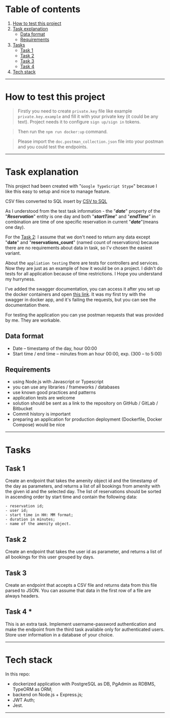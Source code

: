 # Table of contents
1. [How to test this project](#how-to-test-this-project)
2. [Task explanation](#task-explanation)
	- [Data format](#data-format)
	- [Requirements](#requirements)
3. [Tasks](#tasks)
	- [Task 1](#task-1)
	- [Task 2](#task-2)
	- [Task 3](#task-3)
	- [Task 4](#task-4)
4. [Tech stack](#tech-stack)

---

# How to test this project

>Firstly you need to create `private.key` file like example `private.key.example` and fill it with your private key (it could be any text). Project needs it to configure `sign up/sign in` tokens.

>Then run the `npm run docker:up` command.

>Please import the `doc.postman_collection.json` file into your postman and you could test the endpoints.


---

# Task explanation

This project had been created with "`Google TypeScript Stype`" becasue I like this easy to setup and nice to manage feature.

CSV files converted to SQL insert by [CSV to SQL](https://tableconvert.com/csv-to-sql)

As I understood from the test task information - the "***date***" property of the "***Reservation***" entity is one day and both "***startTime***" and "***endTime***" in combination are time of one specific reservation in current "***date***"(means one day).

For the [Task 2](#task-2): I assume that we don't need to return any data except "**date**" and "**reservations_count**" (named count of reservations) because there are no requirements about data in task, so I'v chosen the easiest variant.

About the `appliation testing` there are tests for controllers and services. Now they are just as an example of how it would be on a project. I didn't do tests for all application because of time restrictions. I Hope you understand my hurryness.

I've added the swagger documentation, you can access it after you set up the docker containers and open [this link](http://localhost). It was my first try with the swagger in docker app, and it's failing the requests, but you can see the documentation there.

For testing the application you can yse postman requests that was provided by me. They are workable.

## Data format

 - Date – timestamp of the day, hour 00:00
 - Start time / end time – minutes from an hour 00:00, exp. (300 – to 5:00)

## Requirements

- using Node.js with Javascript or Typescript
- you can use any libraries / frameworks / databases
- use known good practices and patterns
- application tests are welcome
- solution should be sent as a link to the repository on GitHub / GitLab / Bitbucket
- Commit history is important
- preparing an application for production deployment (Dockerfile, Docker Compose) would be nice

---

# Tasks

## Task 1

Create an endpoint that takes the amenity object id and the timestamp of the day as parameters,
and returns a list of all bookings from amenity with the given id and the selected day. The list of
reservations should be sorted in ascending order by start time and contain the following data:

	- reservation id;
	- user id;
	- start time in HH: MM format;
	- duration in minutes;
	- name of the amenity object.


## Task 2

Create an endpoint that takes the user id as parameter, and returns a list of all bookings for this
user grouped by days.


## Task 3

Create an endpoint that accepts a CSV file and returns data from this file parsed to JSON. You
can assume that data in the first row of a file are always headers. 


## Task 4 *

This is an extra task. Implement username-password authentication and make the endpoint from the third task available only for authenticated users. Store user information in a database of your choice. 

---

# Tech stack

In this repo: 
- dockerized application with PostgreSQL as DB, PgAdmin as RDBMS, TypeORM as ORM;
- backend on Node.js + Express.js;
- JWT Auth;
- Jest.

---
